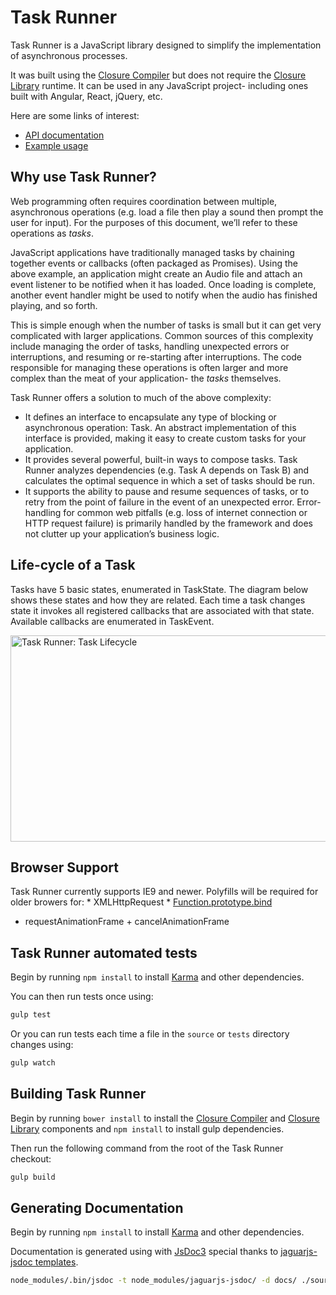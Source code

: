 # Task Runner
Task Runner is a JavaScript library designed to simplify the implementation of asynchronous processes.

It was built using the [Closure Compiler](https://github.com/google/closure-compiler) but does not require the [Closure Library](https://github.com/google/closure-library) runtime. It can be used in any JavaScript project- including ones built with Angular, React, jQuery, etc.

Here are some links of interest:
* [API documentation](http://rawgit.com/bvaughn/task-runner/master/docs/index.html)
* [Example usage](https://gist.github.com/bvaughn/0e178b3fe5ef916d0389)

## Why use Task Runner?

Web programming often requires coordination between multiple, asynchronous operations (e.g. load a file then play a sound then prompt the user for input). For the purposes of this document, we’ll refer to these operations as *tasks*.

JavaScript applications have traditionally managed tasks by chaining together events or callbacks (often packaged as Promises). Using the above example, an application might create an Audio file and attach an event listener to be notified when it has loaded. Once loading is complete, another event handler might be used to notify when the audio has finished playing, and so forth.

This is simple enough when the number of tasks is small but it can get very complicated with larger applications. Common sources of this complexity include managing the order of tasks, handling unexpected errors or interruptions, and resuming or re-starting after interruptions. The code responsible for managing these operations is often larger and more complex than the meat of your application- the *tasks* themselves.

Task Runner offers a solution to much of the above complexity:
* It defines an interface to encapsulate any type of blocking or asynchronous operation: Task. An abstract implementation of this interface is provided, making it easy to create custom tasks for your application.
* It provides several powerful, built-in ways to compose tasks. Task Runner analyzes dependencies (e.g. Task A depends on Task B) and calculates the optimal sequence in which a set of tasks should be run.
* It supports the ability to pause and resume sequences of tasks, or to retry from the point of failure in the event of an unexpected error. Error-handling for common web pitfalls (e.g. loss of internet connection or HTTP request failure) is primarily handled by the framework and does not clutter up your application’s business logic.

## Life-cycle of a Task

Tasks have 5 basic states, enumerated in TaskState. The diagram below shows these states and how they are related. Each time a task changes state it invokes all registered callbacks that are associated with that state. Available callbacks are enumerated in TaskEvent.

<img src="https://s3.amazonaws.com/media.briandavidvaughn.com/images/task-runner-task-lifecycle.png" width="625" height="330" title="Task Runner: Task Lifecycle">

## Browser Support

Task Runner currently supports IE9 and newer. Polyfills will be required for older browers for:
* XMLHttpRequest
* [Function.prototype.bind](https://developer.mozilla.org/en-US/docs/Web/JavaScript/Reference/Global_Objects/Function/bind#Polyfill)
* requestAnimationFrame + cancelAnimationFrame

## Task Runner automated tests

Begin by running `npm install` to install [Karma](https://karma-runner.github.io) and other dependencies.

You can then run tests once using:
```bash
gulp test
```

Or you can run tests each time a file in the `source` or `tests` directory changes using:
```bash
gulp watch
```

## Building Task Runner

Begin by running `bower install` to install the [Closure Compiler](https://github.com/google/closure-compiler) and [Closure Library](https://github.com/google/closure-library) components and `npm install` to install gulp dependencies.

Then run the following command from the root of the Task Runner checkout:

```bash
gulp build
```

## Generating Documentation

Begin by running `npm install` to install [Karma](https://karma-runner.github.io) and other dependencies.

Documentation is generated using with [JsDoc3](https://github.com/jsdoc3/jsdoc) special thanks to [jaguarjs-jsdoc templates](https://github.com/davidshimjs/jaguarjs-jsdoc).

```bash
node_modules/.bin/jsdoc -t node_modules/jaguarjs-jsdoc/ -d docs/ ./source/
```